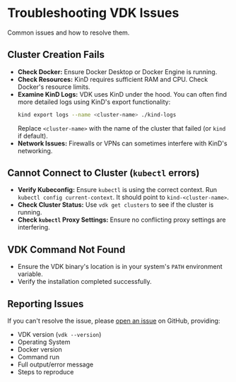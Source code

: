 # Troubleshooting VDK Issues

Common issues and how to resolve them.

## Cluster Creation Fails

*   **Check Docker:** Ensure Docker Desktop or Docker Engine is running.
*   **Check Resources:** KinD requires sufficient RAM and CPU. Check Docker's resource limits.
*   **Examine KinD Logs:** VDK uses KinD under the hood. You can often find more detailed logs using KinD's export functionality:
    ```bash
    kind export logs --name <cluster-name> ./kind-logs
    ```
    Replace `<cluster-name>` with the name of the cluster that failed (or `kind` if default).
*   **Network Issues:** Firewalls or VPNs can sometimes interfere with KinD's networking.

## Cannot Connect to Cluster (`kubectl` errors)

*   **Verify Kubeconfig:** Ensure `kubectl` is using the correct context. Run `kubectl config current-context`. It should point to `kind-<cluster-name>`.
*   **Check Cluster Status:** Use `vdk get clusters` to see if the cluster is running.
*   **Check `kubectl` Proxy Settings:** Ensure no conflicting proxy settings are interfering.

## VDK Command Not Found

*   Ensure the VDK binary's location is in your system's `PATH` environment variable.
*   Verify the installation completed successfully.

## Reporting Issues

If you can't resolve the issue, please [open an issue](link-to-issues-page) on GitHub, providing:

*   VDK version (`vdk --version`)
*   Operating System
*   Docker version
*   Command run
*   Full output/error message
*   Steps to reproduce
